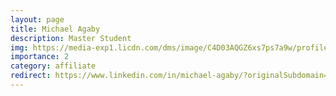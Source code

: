 ```yaml
---
layout: page
title: Michael Agaby
description: Master Student
img: https://media-exp1.licdn.com/dms/image/C4D03AQGZ6xs7ps7a9w/profile-displayphoto-shrink_800_800/0/1629228993125?e=1649894400&v=beta&t=2PYD5cZZHHP5az_lnK0saMUEKvl03mRz0ZXLXBiJzh8
importance: 2
category: affiliate
redirect: https://www.linkedin.com/in/michael-agaby/?originalSubdomain=ca
---
```

